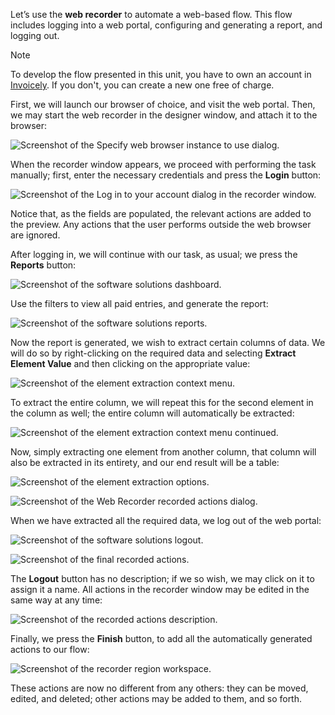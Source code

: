 Let’s use the **web recorder** to automate a web-based flow. This flow includes logging into a web portal, configuring and generating a report, and logging out.

> [!NOTE]
> To develop the flow presented in this unit, you have to own an account in [Ιnvoicely](https://ssolutions.invoicely.com/). If you don't, you can create a new one free of charge.

First, we will launch our browser of choice, and visit the web portal. Then, we may start the web recorder in the designer window, and attach it to the browser:

![Screenshot of the Specify web browser instance to use dialog.](..\media\web-recorder-instance-selection-continued.png)

When the recorder window appears, we proceed with performing the task manually; first, enter the necessary credentials and press the **Login** button:

![Screenshot of the Log in to your account dialog in the recorder window.](..\media\live-web-recorder.png)

Notice that, as the fields are populated, the relevant actions are added to the preview. Any actions that the user performs outside the web browser are ignored.

After logging in, we will continue with our task, as usual; we press the **Reports** button:

![Screenshot of the software solutions dashboard.](..\media\software-solutions-dashboard.png)

Use the filters to view all paid entries, and generate the report:

![Screenshot of the software solutions reports.](..\media\software-solutions-reports.png)

Now the report is generated, we wish to extract certain columns of data. We will do so by right-clicking on the required data and selecting **Extract Element Value** and then clicking on the appropriate value:

![Screenshot of the element extraction context menu.](..\media\element-extraction-context-menu.png)

To extract the entire column, we will repeat this for the second element in the column as well; the entire column will automatically be extracted:

![Screenshot of the element extraction context menu continued.](..\media\element-extraction-context-menu-continued.png)

Now, simply extracting one element from another column, that column will also be extracted in its entirety, and our end result will be a table:

![Screenshot of the element extraction options.](..\media\element-extraction.png)

![Screenshot of the Web Recorder recorded actions dialog.](..\media\recorded-actions-continued.png)

When we have extracted all the required data, we log out of the web portal:

![Screenshot of the software solutions logout.](..\media\software-solutions-logout.png)

![Screenshot of the final recorded actions.](..\media\final-recorded-actions.png)

The **Logout** button has no description; if we so wish, we may click on it to assign it a name. All actions in the recorder window may be edited in the same way at any time:

![Screenshot of the recorded actions description.](..\media\recorded-actions-description.png)

Finally, we press the **Finish** button, to add all the automatically generated actions to our flow:

![Screenshot of the recorder region workspace.](..\media\recorder-region-workspace.png)

These actions are now no different from any others: they can be moved, edited, and deleted; other actions may be added to them, and so forth.
